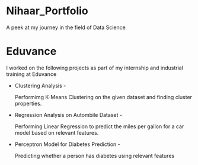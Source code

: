 # Nihaar_Portfolio
A peek at my journey in the field of Data Science

# Eduvance
I worked on the following projects as part of my internship and industrial training at Eduvance
* Clustering Analysis -

   Performimg K-Means Clustering on the given dataset and finding cluster properties.  
* Regression Analysis on Autombile Dataset -

   Performing Linear Regression to predict the miles per gallon for a car model based on relevant features.  
* Perceptron Model for Diabetes Prediction -

   Predicting whether a person has diabetes using relevant features  
